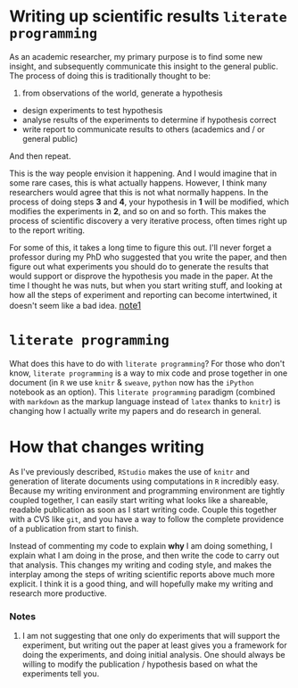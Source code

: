 # Writing up scientific results `literate programming`

As an academic researcher, my primary purpose is to find some new insight, and subsequently communicate this insight to the general public. The process of doing this is traditionally thought to be:

  1. from observations of the world, generate a hypothesis
  * design experiments to test hypothesis
  * analyse results of the experiments to determine if hypothesis correct
  * write report to communicate results to others (academics and / or general public)

And then repeat.

This is the way people envision it happening. And I would imagine that in some rare cases, this is what actually happens. However, I think many researchers would agree that this is not what normally happens. In the process of doing steps **3** and **4**, your hypothesis in **1** will be modified, which modifies the experiments in **2**, and so on and so forth. This makes the process of scientific discovery a very iterative process, often times right up to the report writing. 

For some of this, it takes a long time to figure this out. I'll never forget a professor during my PhD who suggested that you write the paper, and then figure out what experiments you should do to generate the results that would support or disprove the hypothesis you made in the paper. At the time I thought he was nuts, but when you start writing stuff, and looking at how all the steps of experiment and reporting can become intertwined, it doesn't seem like a bad idea. <font size="3"><a href="note1">note1</a></font>

# `literate programming`

What does this have to do with `literate programming`? For those who don't know, `literate programming` is a way to mix code and prose together in one document (in `R` we use `knitr` & `sweave`, `python` now has the `iPython` notebook as an option). This `literate programming` paradigm (combined with `markdown` as the markup language instead of `latex` thanks to `knitr`) is changing how I actually write my papers and do research in general. 

# How that changes writing

As I've previously described, `RStudio` makes the use of `knitr` and generation of literate documents using computations in `R` incredibly easy. Because my writing environment and programming environment are tightly coupled together, I can easily start writing what looks like a shareable, readable publication as soon as I start writing code. Couple this together with a CVS like `git`, and you have a way to follow the complete providence of a publication from start to finish.

Instead of commenting my code to explain **why** I am doing something, I explain what I am doing in the prose, and then write the code to carry out that analysis. This changes my writing and coding style, and makes the interplay among the steps of writing scientific reports above much more explicit. I think it is a good thing, and will hopefully make my writing and research more productive.


### Notes

  1. I am not suggesting that one only do experiments that will support the experiment, but writing out the paper at least gives you a framework for doing the experiments, and doing initial analysis. One should always be willing to modify the publication / hypothesis based on what the experiments tell you.
